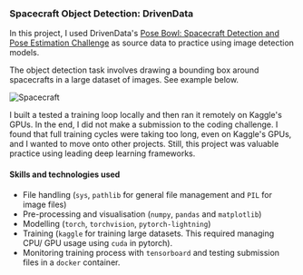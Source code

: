 ### Spacecraft Object Detection: DrivenData

In this project, I used DrivenData's [Pose Bowl: Spacecraft Detection and Pose Estimation Challenge](https://www.drivendata.org/competitions/group/competition-nasa-spacecraft/) as source data to practice using image detection models.

The object detection task involves drawing a bounding box around spacecrafts in a large dataset of images. See example below.

![Spacecraft](/archive/spacecraft-image1.png)

I built a tested a training loop locally and then ran it remotely on Kaggle's GPUs. In the end, I did not make a submission to the coding challenge. I found that full training cycles were taking too long, even on Kaggle's GPUs, and I wanted to move onto other projects. Still, this project was valuable practice using leading deep learning frameworks.

#### Skills and technologies used
- File handling (`sys`, `pathlib` for general file management and `PIL` for image files)
- Pre-processing and visualisation (`numpy`, `pandas` and `matplotlib`)
- Modelling (`torch`, `torchvision`, `pytorch-lightning`)
- Training (`kaggle` for training large datasets. This required managing CPU/ GPU usage using `cuda` in pytorch).
- Monitoring training process with `tensorboard` and testing submission files in a `docker` container.


